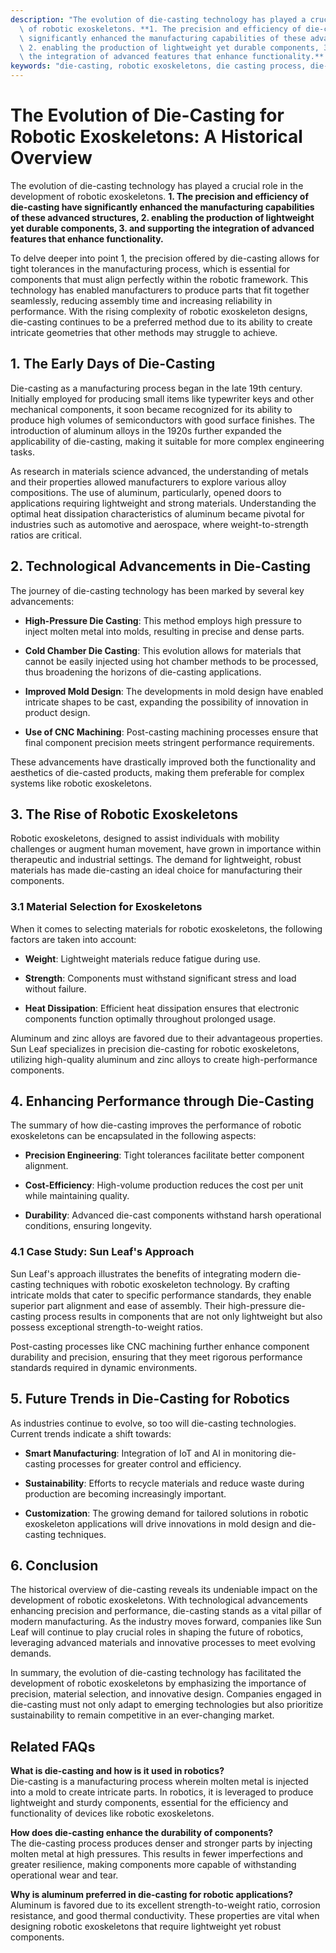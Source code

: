 ```yaml
---
description: "The evolution of die-casting technology has played a crucial role in the development\
  \ of robotic exoskeletons. **1. The precision and efficiency of die-casting have\
  \ significantly enhanced the manufacturing capabilities of these advanced structures,\
  \ 2. enabling the production of lightweight yet durable components, 3. and supporting\
  \ the integration of advanced features that enhance functionality.** "
keywords: "die-casting, robotic exoskeletons, die casting process, die-cast aluminum"
---
```

# The Evolution of Die-Casting for Robotic Exoskeletons: A Historical Overview

The evolution of die-casting technology has played a crucial role in the development of robotic exoskeletons. **1. The precision and efficiency of die-casting have significantly enhanced the manufacturing capabilities of these advanced structures, 2. enabling the production of lightweight yet durable components, 3. and supporting the integration of advanced features that enhance functionality.** 

To delve deeper into point 1, the precision offered by die-casting allows for tight tolerances in the manufacturing process, which is essential for components that must align perfectly within the robotic framework. This technology has enabled manufacturers to produce parts that fit together seamlessly, reducing assembly time and increasing reliability in performance. With the rising complexity of robotic exoskeleton designs, die-casting continues to be a preferred method due to its ability to create intricate geometries that other methods may struggle to achieve.

## **1. The Early Days of Die-Casting**

Die-casting as a manufacturing process began in the late 19th century. Initially employed for producing small items like typewriter keys and other mechanical components, it soon became recognized for its ability to produce high volumes of semiconductors with good surface finishes. The introduction of aluminum alloys in the 1920s further expanded the applicability of die-casting, making it suitable for more complex engineering tasks.

As research in materials science advanced, the understanding of metals and their properties allowed manufacturers to explore various alloy compositions. The use of aluminum, particularly, opened doors to applications requiring lightweight and strong materials. Understanding the optimal heat dissipation characteristics of aluminum became pivotal for industries such as automotive and aerospace, where weight-to-strength ratios are critical.

## **2. Technological Advancements in Die-Casting**

The journey of die-casting technology has been marked by several key advancements:

- **High-Pressure Die Casting**: This method employs high pressure to inject molten metal into molds, resulting in precise and dense parts.
  
- **Cold Chamber Die Casting**: This evolution allows for materials that cannot be easily injected using hot chamber methods to be processed, thus broadening the horizons of die-casting applications.
  
- **Improved Mold Design**: The developments in mold design have enabled intricate shapes to be cast, expanding the possibility of innovation in product design.

- **Use of CNC Machining**: Post-casting machining processes ensure that final component precision meets stringent performance requirements.

These advancements have drastically improved both the functionality and aesthetics of die-casted products, making them preferable for complex systems like robotic exoskeletons.

## **3. The Rise of Robotic Exoskeletons**

Robotic exoskeletons, designed to assist individuals with mobility challenges or augment human movement, have grown in importance within therapeutic and industrial settings. The demand for lightweight, robust materials has made die-casting an ideal choice for manufacturing their components.

### **3.1 Material Selection for Exoskeletons**

When it comes to selecting materials for robotic exoskeletons, the following factors are taken into account:

- **Weight**: Lightweight materials reduce fatigue during use.
  
- **Strength**: Components must withstand significant stress and load without failure.
  
- **Heat Dissipation**: Efficient heat dissipation ensures that electronic components function optimally throughout prolonged usage.

Aluminum and zinc alloys are favored due to their advantageous properties. Sun Leaf specializes in precision die-casting for robotic exoskeletons, utilizing high-quality aluminum and zinc alloys to create high-performance components.

## **4. Enhancing Performance through Die-Casting**

The summary of how die-casting improves the performance of robotic exoskeletons can be encapsulated in the following aspects:

- **Precision Engineering**: Tight tolerances facilitate better component alignment.
  
- **Cost-Efficiency**: High-volume production reduces the cost per unit while maintaining quality.
  
- **Durability**: Advanced die-cast components withstand harsh operational conditions, ensuring longevity.

### **4.1 Case Study: Sun Leaf's Approach**

Sun Leaf's approach illustrates the benefits of integrating modern die-casting techniques with robotic exoskeleton technology. By crafting intricate molds that cater to specific performance standards, they enable superior part alignment and ease of assembly. Their high-pressure die-casting process results in components that are not only lightweight but also possess exceptional strength-to-weight ratios.

Post-casting processes like CNC machining further enhance component durability and precision, ensuring that they meet rigorous performance standards required in dynamic environments.

## **5. Future Trends in Die-Casting for Robotics**

As industries continue to evolve, so too will die-casting technologies. Current trends indicate a shift towards:

- **Smart Manufacturing**: Integration of IoT and AI in monitoring die-casting processes for greater control and efficiency.
  
- **Sustainability**: Efforts to recycle materials and reduce waste during production are becoming increasingly important.
  
- **Customization**: The growing demand for tailored solutions in robotic exoskeleton applications will drive innovations in mold design and die-casting techniques.

## **6. Conclusion**

The historical overview of die-casting reveals its undeniable impact on the development of robotic exoskeletons. With technological advancements enhancing precision and performance, die-casting stands as a vital pillar of modern manufacturing. As the industry moves forward, companies like Sun Leaf will continue to play crucial roles in shaping the future of robotics, leveraging advanced materials and innovative processes to meet evolving demands.

In summary, the evolution of die-casting technology has facilitated the development of robotic exoskeletons by emphasizing the importance of precision, material selection, and innovative design. Companies engaged in die-casting must not only adapt to emerging technologies but also prioritize sustainability to remain competitive in an ever-changing market.

## Related FAQs

**What is die-casting and how is it used in robotics?**  
Die-casting is a manufacturing process wherein molten metal is injected into a mold to create intricate parts. In robotics, it is leveraged to produce lightweight and sturdy components, essential for the efficiency and functionality of devices like robotic exoskeletons.

**How does die-casting enhance the durability of components?**  
The die-casting process produces denser and stronger parts by injecting molten metal at high pressures. This results in fewer imperfections and greater resilience, making components more capable of withstanding operational wear and tear.

**Why is aluminum preferred in die-casting for robotic applications?**  
Aluminum is favored due to its excellent strength-to-weight ratio, corrosion resistance, and good thermal conductivity. These properties are vital when designing robotic exoskeletons that require lightweight yet robust components.
